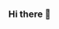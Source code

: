 ### Hi there 👋

<!--
**bhumikaregmi/Bhumikaregmi** is a ✨ _special_ ✨ repository because its `README.md` (this file) appears on your GitHub profile.

Here are some ideas to get you started:

- 🔭 I’m currently working on Android 
- 🌱 I’m currently learning Flutter
- 👯 I’m looking to collaborate on open source
- 🤔 I’m looking for help with Android and Flutter
- 💬 Ask me about java 
- 📫 How to reach me: /www.linkedin.com/in/bhumika-regmi-155709189/


-->
